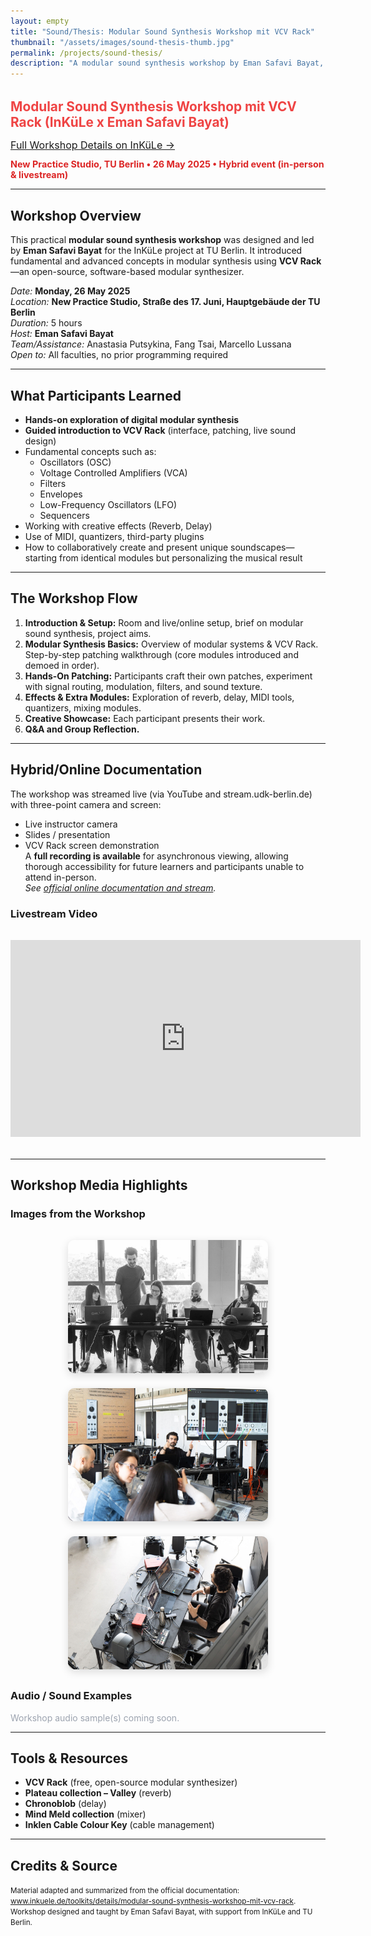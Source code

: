 ```yaml
---
layout: empty
title: "Sound/Thesis: Modular Sound Synthesis Workshop mit VCV Rack"
thumbnail: "/assets/images/sound-thesis-thumb.jpg"
permalink: /projects/sound-thesis/
description: "A modular sound synthesis workshop by Eman Safavi Bayat, as presented with InKüLe and TU Berlin. Full details, images, audio, livestream."
---
```


<div class="blog-post card" style="margin-top:2rem;">
  <h1 style="color:#ef4444; font-size:1.3rem;">Modular Sound Synthesis Workshop mit VCV Rack (InKüLe x Eman Safavi Bayat)</h1>
  <a class="btn" href="https://www.inkuele.de/toolkits/details/modular-sound-synthesis-workshop-mit-vcv-rack" target="_blank" style="margin-top:1rem;font-size: 1rem;">Full Workshop Details on InKüLe →</a>
  <p style="margin-top:0.75rem;color:#dc2626; font-weight:bold;font-size:0.9rem">New Practice Studio, TU Berlin • 26 May 2025 • Hybrid event (in-person & livestream)</p>
</div>

---

## Workshop Overview
This practical **modular sound synthesis workshop** was designed and led by <b>Eman Safavi Bayat</b> for the InKüLe project at TU Berlin. It introduced fundamental and advanced concepts in modular synthesis using <b>VCV Rack</b>—an open-source, software-based modular synthesizer.

*Date:* <b>Monday, 26 May 2025</b>  <br>
*Location:* <b>New Practice Studio, Straße des 17. Juni, Hauptgebäude der TU Berlin</b>  <br>
*Duration:* 5 hours  <br>
*Host:* <b>Eman Safavi Bayat</b> <br>
*Team/Assistance:* Anastasia Putsykina, Fang Tsai, Marcello Lussana  <br>
*Open to:* All faculties, no prior programming required <br>

---

## What Participants Learned
- **Hands-on exploration of digital modular synthesis**
- **Guided introduction to VCV Rack** (interface, patching, live sound design)
- Fundamental concepts such as:
  - Oscillators (OSC)
  - Voltage Controlled Amplifiers (VCA)
  - Filters
  - Envelopes
  - Low-Frequency Oscillators (LFO)
  - Sequencers
- Working with creative effects (Reverb, Delay)
- Use of MIDI, quantizers, third-party plugins
- How to collaboratively create and present unique soundscapes—starting from identical modules but personalizing the musical result

---

## The Workshop Flow
1. <b>Introduction & Setup:</b> Room and live/online setup, brief on modular sound synthesis, project aims.
2. <b>Modular Synthesis Basics:</b> Overview of modular systems & VCV Rack. Step-by-step patching walkthrough (core modules introduced and demoed in order).
3. <b>Hands-On Patching:</b> Participants craft their own patches, experiment with signal routing, modulation, filters, and sound texture.
4. <b>Effects & Extra Modules:</b> Exploration of reverb, delay, MIDI tools, quantizers, mixing modules.
5. <b>Creative Showcase:</b> Each participant presents their work.
6. <b>Q&A and Group Reflection.</b>

---

## Hybrid/Online Documentation
The workshop was streamed live (via YouTube and stream.udk-berlin.de) with three-point camera and screen: <br>
- Live instructor camera<br>
- Slides / presentation<br>
- VCV Rack screen demonstration  <br>
A **full recording is available** for asynchronous viewing, allowing thorough accessibility for future learners and participants unable to attend in-person. <br>
*See <a href="https://www.inkuele.de/toolkits/details/modular-sound-synthesis-workshop-mit-vcv-rack" target="_blank">official online documentation and stream</a>.*

### Livestream Video
<div style="margin:2rem 0;text-align:center">
<iframe title="Sound/thesis - Modular Sound Synthesis Workshop with VCV Rack" width="560" height="315" src="https://stream.udk-berlin.de/videos/embed/7bbe60ee-2e57-49d7-86e7-158b23cec25e" frameborder="0" allowfullscreen sandbox="allow-same-origin allow-scripts allow-popups allow-forms"></iframe>
</div>

---

## Workshop Media Highlights

### Images from the Workshop
<div style="display:flex; gap:1.5rem; justify-content:center; align-items:flex-start; flex-wrap:wrap; margin:2rem 0;">
  <img src="/assets/images/soundthesis-1.jpg" alt="Modular Sound Synthesis Workshop photo 1" style="width:320px; max-width:95vw; border-radius:10px; box-shadow:0 4px 14px #0002; object-fit:cover;">
  <img src="/assets/images/soundthesis-2.jpg" alt="Modular Sound Synthesis Workshop photo 2" style="width:320px; max-width:95vw; border-radius:10px; box-shadow:0 4px 14px #0002; object-fit:cover;">
  <img src="/assets/images/soundthesis-3.jpg" alt="Modular Sound Synthesis Workshop photo 3" style="width:320px; max-width:95vw; border-radius:10px; box-shadow:0 4px 14px #0002; object-fit:cover;">
</div>

### Audio / Sound Examples
<!--
  Please add audio demos as needed—recommended upload location: `/assets/audio/inkuele-vcv-demo.mp3`
  <audio controls><source src="/assets/audio/inkuele-vcv-demo.mp3" type="audio/mpeg">Your browser does not support this audio element.</audio>
-->
<p style="color:#9ca3af;">Workshop audio sample(s) coming soon.</p>

---

## Tools & Resources
- <b>VCV Rack</b> (free, open-source modular synthesizer)
- **Plateau collection &ndash; Valley** (reverb)
- **Chronoblob** (delay)
- **Mind Meld collection** (mixer)
- **Inklen Cable Colour Key** (cable management)

---

## Credits & Source
<small>Material adapted and summarized from the official documentation:<br>
<a href="https://www.inkuele.de/toolkits/details/modular-sound-synthesis-workshop-mit-vcv-rack" target="_blank">www.inkuele.de/toolkits/details/modular-sound-synthesis-workshop-mit-vcv-rack</a>.<br>
Workshop designed and taught by Eman Safavi Bayat, with support from InKüLe and TU Berlin.<br></small>
